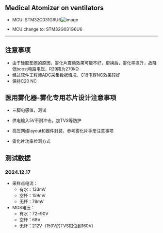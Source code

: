 ## Medical Atomizer on ventilators

- MCU: STM32C031G6U6![image](https://github.com/user-attachments/assets/a0be71a1-305c-4ab3-ba47-a368890d5140)

- MCU change to: STM32G031G6U6
 ---

## 注意事项
- 由于硅胶垫圈的原因，雾化片震动效果可能不好，更换后，雾化率提升，故降低boost电路电压，R29降为270kΩ
- 经过软件工程师ADC采集数据情况，C18电容NC效果较好
- 保持C20 NC

## 医用雾化器-雾化专用芯片设计注意事项

- 三脚电感值，测试

- 供电输入5V不耐冲击，加TVS等防护
- 高压网络layout和器件封装，参考雾化片手册注意事项
- 雾化片功率检测方式

## 测试数据
### 2024.12.17
- 采样点电流：
  - 有水：133mV
  - 空杯：159mV
  - 无杯：78mV
- MOS电压：
  - 有水：72~90V
  - 空杯：68V
  - 无杯：212V（150V的TVS钳位到160V）
  

